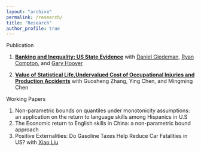 ```yaml
---
layout: "archive"
permalink: /research/
title: "Research"
author_profile: true
---
```


Publication

1. [**Banking and Inequality: US State Evidence**](https://www.tandfonline.com/doi/pdf/10.1016/j.soscij.2018.07.002?needAccess=true) with [Daniel Giedeman](https://www.gvsu.edu/seidman/facultystaff-directory-195.htm?recordId_1=7301B0CC-6EC1-669E-763A804E0CAD3C75), [Ryan Compton](https://ryancompton.wordpress.com/), and [Gary Hoover](https://sites.google.com/site/garyhoovereconomics/)

2. [**Value of Statistical Life,Undervalued Cost of Occupational Injuries and Production Accidents**](http://www.erj.cn/en/IssueInfo.aspx?m=20181008131700163948) with Guosheng Zhang, Ying Chen, and Mingming Chen

Working Papers
1. Non-parametric bounds on quantiles under monotonicity assumptions: an application on the return to language skills among Hispanics in U.S
2. The Economic return to English skills in China: a non-parametric bound approach
3. Positive Externalities: Do Gasoline Taxes Help Reduce Car Fatalities in US? with [Xiao Liu](https://econxiaoliu.weebly.com/)
